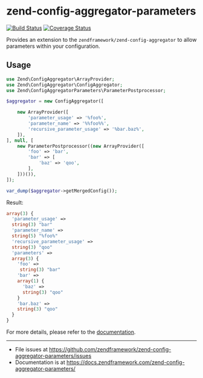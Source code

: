 # zend-config-aggregator-parameters

[![Build Status](https://secure.travis-ci.org/zendframework/zend-config-aggregator-parameters.svg?branch=master)](https://secure.travis-ci.org/zendframework/zend-config-aggregator-parameters)
[![Coverage Status](https://coveralls.io/repos/github/zendframework/zend-config-aggregator-parameters/badge.svg?branch=master)](https://coveralls.io/github/zendframework/zend-config-aggregator-parameters?branch=master)

Provides an extension to the `zendframework/zend-config-aggregator` to allow parameters within your configuration.
 
## Usage

```php
use Zend\ConfigAggregator\ArrayProvider;
use Zend\ConfigAggregator\ConfigAggregator;
use Zend\ConfigAggregatorParameters\ParameterPostprocessor;

$aggregator = new ConfigAggregator([

    new ArrayProvider([
        'parameter_usage' => '%foo%',
        'parameter_name' => '%%foo%%',
        'recursive_parameter_usage' => '%bar.baz%',
    ]),
], null, [
    new ParameterPostprocessor((new ArrayProvider([
        'foo' => 'bar',
        'bar' => [
            'baz' => 'qoo',
        ],
    ]))()),
]);

var_dump($aggregator->getMergedConfig());

```

Result:

```php
array(3) {
  'parameter_usage' =>
  string(3) "bar"
  'parameter_name' =>
  string(5) "%foo%"
  'recursive_parameter_usage' =>
  string(3) "qoo"
  'parameters' =>
  array(3) {
    'foo' => 
     string(3) "bar"
    'bar' =>
    array(1) {
      'baz' =>
      string(3) "qoo"
    }
    'bar.baz' =>
    string(3) "qoo"
  }
}
```

For more details, please refer to the [documentation](https://docs.zendframework.com/zend-config-aggregator-parameters/).

-----

- File issues at https://github.com/zendframework/zend-config-aggregator-parameters/issues
- Documentation is at https://docs.zendframework.com/zend-config-aggregator-parameters/
